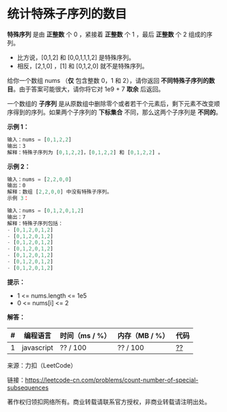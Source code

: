 # 统计特殊子序列的数目

**特殊序列** 是由 **正整数** 个 0 ，紧接着 **正整数** 个 1 ，最后 **正整数** 个 2 组成的序列。

- 比方说，[0,1,2] 和 [0,0,1,1,1,2] 是特殊序列。
- 相反，[2,1,0] ，[1] 和 [0,1,2,0] 就不是特殊序列。

给你一个数组 nums （**仅** 包含整数 0，1 和 2），请你返回 **不同特殊子序列的数目**。由于答案可能很大，请你将它对 1e9 + 7 **取余** 后返回。

一个数组的 **子序列** 是从原数组中删除零个或者若干个元素后，剩下元素不改变顺序得到的序列。如果两个子序列的 **下标集合** 不同，那么这两个子序列是 **不同的**。

**示例 1：**

``` javascript
输入：nums = [0,1,2,2]
输出：3
解释：特殊子序列为 [0,1,2,2]，[0,1,2,2] 和 [0,1,2,2] 。
```

**示例 2：**

``` javascript
输入：nums = [2,2,0,0]
输出：0
解释：数组 [2,2,0,0] 中没有特殊子序列。
示例 3：

输入：nums = [0,1,2,0,1,2]
输出：7
解释：特殊子序列包括：
- [0,1,2,0,1,2]
- [0,1,2,0,1,2]
- [0,1,2,0,1,2]
- [0,1,2,0,1,2]
- [0,1,2,0,1,2]
- [0,1,2,0,1,2]
- [0,1,2,0,1,2]
```

**提示：**

- 1 <= nums.length <= 1e5
- 0 <= nums[i] <= 2

**解答：**

**#**|**编程语言**|**时间（ms / %）**|**内存（MB / %）**|**代码**
--|--|--|--|--
1|javascript|?? / 100|?? / 100|[??](./javascript/ac_v1.js)

来源：力扣（LeetCode）

链接：https://leetcode-cn.com/problems/count-number-of-special-subsequences

著作权归领扣网络所有。商业转载请联系官方授权，非商业转载请注明出处。
